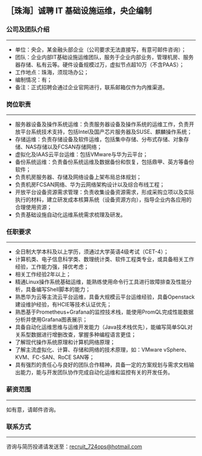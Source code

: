 ## ［珠海］诚聘 IT 基础设施运维，央企编制
### 公司及团队介绍
* * *
- 单位：央企，某金融头部企业（公司要求无法直接写，有意可邮件咨询）；
- 团队：企业内部IT基础设施运维团队，服务于企业内部业务，管理机房、服务器存储、私有云等。硬件设备规模过万，虚拟节点超10万（不含PAAS）；
- 工作地点：珠海，须现场办公；
- 编制情况：有；
- 备注：正式招聘会通过企业官网进行，联系邮箱仅作为内推渠道。
### 岗位职责
* * *
- 服务器设备及操作系统运维：负责服务器设备及操作系统的运维工作，负责开放平台系统技术支持，包括Intel及国产芯片服务器及SUSE、麒麟操作系统；
- 存储运维：负责存储设备及软件运维，包括集中存储、分布式存储、对象存储、NAS存储以及FCSAN存储网络；
- 虚拟化及IAAS云平台运维：包括VMware与华为云平台；
- 备份系统运维：负责备份系统运维及数据备份和恢复，包括鼎甲、英方等备份软件；
- 负责机房服务器、存储及网络设备上架布局总体规划；
- 负责机房FCSAN网络、华为云网络架构设计以及综合布线工程；
- 开放平台设备资源需求管理：负责收集设备资源需求，形成采购立项以及实际执行的材料，建立研发成本核算系统（设备资源方向），指导企业内各应用的合理使用资源；
- 负责基础设施自动化运维系统需求梳理及研发。
### 任职要求
* * *
- 全日制大学本科及以上学历，须通过大学英语4级考试（CET-4）；
- 计算机类、电子信息科学类、数理统计类、软件工程类专业，或具备相关工作经验，工作能力强，择优考虑；
- 相关工作经验2年以上；
- 精通Linux操作系统基础运维，能熟练使用命令行工具进行故障排查及性能分析，具备编写Shell脚本的能力；
- 熟悉华为云等主流云平台运维，具备大规模云平台运维经验，具备Openstack建设维护经验，有HCIE等技术认证优先；
- 熟悉基于Prometheus+Grafana的监控技术栈，能使用PromQL完成性能数据分析并使用Grafana图表展示；
- 具备自动化运维思维与运维开发能力（Java技术栈优先），能编写简单SQL对关系型数据进行增删改查，掌握多种编程语言更佳；
- 了解现代操作系统原理和计算机网络原理；
- 了解主流虚拟化、计算、存储和网络的技术原理，如：VMware vSphere、KVM、FC-SAN、RoCE SAN等；
- 具有强烈的责任心与良好的团队合作精神，具备一定的方案规划与需求文档输出能力，能与开发团队协作完成自动化运维和监控有关的开发任务。
### 薪资范围
* * *
如有意，请邮件咨询。
### 联系方式
* * *
咨询与简历投递请发送至：recruit_724ops@hotmail.com

